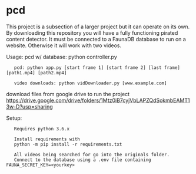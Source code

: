 # pcd
This project is a subsection of a larger project but it can operate on its own. By downloading this repository you will have a fully functioning pirated content detector. It must be connected to a FaunaDB database to run on a website. Otherwise it will work with two videos. 

Usage: 
       pcd w/ database: python controller.py 
       
       pcd: python app.py [start frame 1] [start frame 2] [last frame] [path1.mp4] [path2.mp4] 

       video downloads: python vidDownloader.py [www.example.com]
       
   

download files from google drive to run the project
https://drive.google.com/drive/folders/1Mtz0iB7cyjVbLAPZQdSokmbEAMT13w-D?usp=sharing

Setup: 
       
       Requires python 3.6.x  
       
       Install requirements with  
       python -m pip install -r requirements.txt
       
       All videos being searched for go into the originals folder.
       Connect to the database using a .env file containing FAUNA_SECRET_KEY=<yourkey>
       

